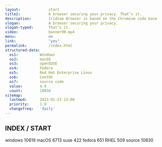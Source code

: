 ```yaml
---
layout:				start
title2:				A browser securing your privacy. That’s it.
description:		Iridium Browser is based on the Chromium code base. All modifications enhance the privacy of the user and make sure the most secure technologies are used.
slogan:				A browser securing your privacy.
slogan-typed:		That’s it.
video:				banner90.mp4
menu:				no
link:				"yes"
permalink:			/index.html
structured-data:
  os1:			Windows
  os2:			macOS
  os3:			openSUSE
  os4:			Fedora
  os5:			Red Hat Enterprise Linux
  os6:			CentOS
  os7:			source code
  value:		4.9
  count:		10830
sitemap:
  lastmod: 		2023-01-23 12:00
  priority:		1.0
  changefreq:	'daily'
---
```

## INDEX / START #

windows	10619
macOS	6713
suse	422
fedora	651
RHEL	509
source	10830